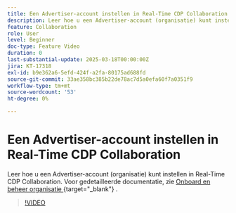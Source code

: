 ```yaml
---
title: Een Advertiser-account instellen in Real-Time CDP Collaboration
description: Leer hoe u een Advertiser-account (organisatie) kunt instellen in Real-Time CDP Collaboration.
feature: Collaboration
role: User
level: Beginner
doc-type: Feature Video
duration: 0
last-substantial-update: 2025-03-18T00:00:00Z
jira: KT-17318
exl-id: b9e362a6-5efd-424f-a2fa-80175ad688fd
source-git-commit: 33ae358bc385b22de78ac7d5a0efa60f7a0351f9
workflow-type: tm+mt
source-wordcount: '53'
ht-degree: 0%

---
```


# Een Advertiser-account instellen in Real-Time CDP Collaboration

Leer hoe u een Advertiser-account (organisatie) kunt instellen in Real-Time CDP Collaboration. Voor gedetailleerde documentatie, zie [ Onboard en beheer organisatie ](https://experienceleague.adobe.com/nl/docs/real-time-cdp-collaboration/using/setup/onboard-organization){target="_blank"} .

>[!VIDEO](https://video.tv.adobe.com/v/3452264/?learn=on&enablevpops)
